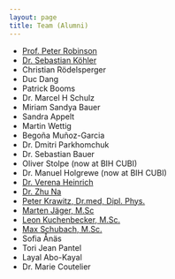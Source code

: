 ```yaml
---
layout: page
title: Team (Alumni)
---
```


 - [Prof. Peter Robinson](https://robinsongroup.github.io/)
 - [Dr. Sebastian Köhler](https://phenomics.github.io/)
 - Christian Rödelsperger
 - Duc Dang
 - Patrick Booms
 - Dr. Marcel H Schulz
 - Miriam Sandya Bauer
 - Sandra Appelt 
 - Martin Wettig 
 - Begoña Muñoz-Garcia
 - Dr. Dmitri Parkhomchuk
 - Dr. Sebastian Bauer 
 - Oliver Stolpe (now at BIH CUBI)
 - Dr. Manuel Holgrewe (now at BIH CUBI)
 - [Dr. Verena Heinrich](https://www.molgen.mpg.de/person/43628/3839)
 - [Dr. Zhu Na](https://wchunglab.com/lab-members/)
 - [Peter Krawitz, Dr.med, Dipl. Phys.](https://www.igsb.uni-bonn.de/en/team-1/peter-krawitz)
 - [Marten Jäger, M.Sc](https://www.bihealth.org/de/forschung/core-facilities/1/)
 - [Leon Kuchenbecker, M.Sc.](https://abi.inf.uni-tuebingen.de/People/kuchenb)
 - [Max Schubach, M.Sc.](https://www.bihealth.org/de/forschung/nachwuchsgruppen/martin-kircher/)
 - Sofia Ånäs
 - Tori Jean Pantel
 - Layal Abo-Kayal
 - Dr. Marie Coutelier
